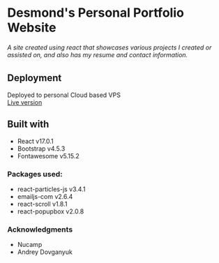 # Desmond's Personal Portfolio Website

###### A site created using react that showcases various projects I created or assisted on, and also has my resume and contact information.

## Deployment

Deployed to personal Cloud based VPS  
[Live version](https://djpringle.me)

## Built with

- React v17.0.1
- Bootstrap v4.5.3
- Fontawesome v5.15.2

### Packages used:

- react-particles-js v3.4.1
- emailjs-com v2.6.4
- react-scroll v1.8.1
- react-popupbox v2.0.8

### Acknowledgments

- Nucamp
- Andrey Dovganyuk
